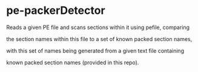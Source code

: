 # pe-packerDetector

Reads a given PE file and scans sections within it using pefile, comparing   

the section names within this file to a set of known packed section names,   

with this set of names being generated from a given text file containing   

known packed section names (provided in this repo).
